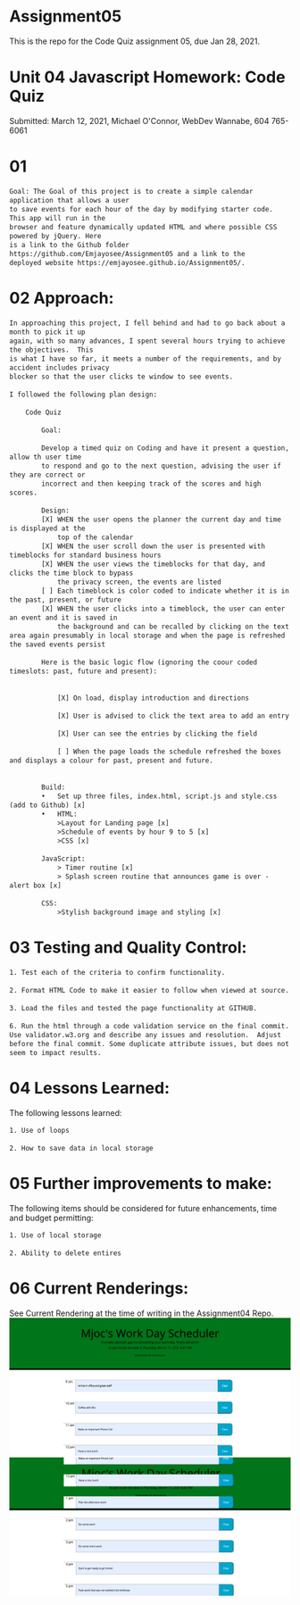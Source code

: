 # Assignment05
This is the repo for the Code Quiz assignment 05, due Jan 28, 2021.


# Unit 04 Javascript Homework: Code Quiz

Submitted: March 12, 2021, Michael O'Connor, WebDev Wannabe, 604 765-6061

# 01 

    Goal: The Goal of this project is to create a simple calendar application that allows a user 
    to save events for each hour of the day by modifying starter code. This app will run in the 
    browser and feature dynamically updated HTML and where possible CSS powered by jQuery. Here 
    is a link to the Github folder https://github.com/Emjayosee/Assignment05 and a link to the 
    deployed website https://emjayosee.github.io/Assignment05/.

# 02 Approach:

    In approaching this project, I fell behind and had to go back about a month to pick it up 
    again, with so many advances, I spent several hours trying to achieve the objectives.  This 
    is what I have so far, it meets a number of the requirements, and by accident includes privacy 
    blocker so that the user clicks te window to see events.  

    I followed the following plan design:

        Code Quiz

            Goal:

            Develop a timed quiz on Coding and have it present a question, allow th user time 
            to respond and go to the next question, advising the user if they are correct or 
            incorrect and then keeping track of the scores and high scores.

            Design:
            [X]	WHEN the user opens the planner the current day and time is displayed at the 
                top of the calendar
            [X]	WHEN the user scroll down the user is presented with timeblocks for standard business hours
            [X] WHEN the user views the timeblocks for that day, and clicks the time block to bypass 
                the privacy screen, the events are listed
            [ ] Each timeblock is color coded to indicate whether it is in the past, present, or future
            [X] WHEN the user clicks into a timeblock, the user can enter an event and it is saved in 
                the background and can be recalled by clicking on the text area again presumably in local storage and when the page is refreshed the saved events persist   
            
            Here is the basic logic flow (ignoring the coour coded timeslots: past, future and present):


                [X] On load, display introduction and directions

                [X] User is advised to click the text area to add an entry

                [X] User can see the entries by clicking the field

                [ ] When the page loads the schedule refreshed the boxes and displays a colour for past, present and future.


            Build:
            •	Set up three files, index.html, script.js and style.css (add to Github) [x]
            •	HTML:
                >Layout for Landing page [x]
                >Schedule of events by hour 9 to 5 [x]
                >CSS [x]

            JavaScript: 
                > Timer routine [x]
                > Splash screen routine that announces game is over - alert box [x]
            
            CSS:
                >Stylish background image and styling [x]
            


# 03 Testing and Quality Control:

    1. Test each of the criteria to confirm functionality.

    2. Format HTML Code to make it easier to follow when viewed at source.

    3. Load the files and tested the page functionality at GITHUB.

    6. Run the html through a code validation service on the final commit.  Use validator.w3.org and describe any issues and resolution.  Adjust before the final commit. Some duplicate attribute issues, but does not seem to impact results.

# 04 Lessons Learned:

The following lessons learned:

    1. Use of loops

    2. How to save data in local storage


# 05 Further improvements to make:

The following items should be considered for future enhancements, time and budget permitting:

    1. Use of local storage

    2. Ability to delete entires


# 06 Current Renderings:

See Current Rendering at the time of writing in the Assignment04 Repo. 
![alt text](Assets/Images/Morning.png)
![alt text](Assets/Images/Afternoon.png)
